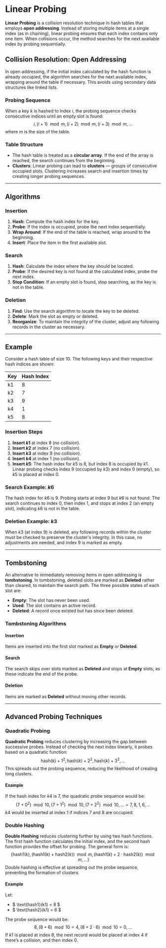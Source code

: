 # Linear Probing

**Linear Probing** is a collision resolution technique in hash tables that employs **open addressing**. Instead of storing multiple items at a single index (as in chaining), linear probing ensures that each index contains only one item. When collisions occur, the method searches for the next available index by probing sequentially.

## Collision Resolution: Open Addressing

In open addressing, if the initial index calculated by the hash function is already occupied, the algorithm searches for the next available index, wrapping around the table if necessary. This avoids using secondary data structures like linked lists.

### Probing Sequence
When a key $k$ is hashed to index $i$, the probing sequence checks consecutive indices until an empty slot is found:
$$
i, (i + 1) \mod m, (i + 2) \mod m, (i + 3) \mod m, \ldots
$$
where $m$ is the size of the table.

### Table Structure
- The hash table is treated as a **circular array**. If the end of the array is reached, the search continues from the beginning.
- **Clusters**: Linear probing can lead to **clusters** — groups of consecutive occupied slots. Clustering increases search and insertion times by creating longer probing sequences.

---

## Algorithms

### Insertion

1. **Hash**: Compute the hash index for the key.
2. **Probe**: If the index is occupied, probe the next index sequentially.
3. **Wrap Around**: If the end of the table is reached, wrap around to the beginning.
4. **Insert**: Place the item in the first available slot.

### Search

1. **Hash**: Calculate the index where the key should be located.
2. **Probe**: If the desired key is not found at the calculated index, probe the next index.
3. **Stop Condition**: If an empty slot is found, stop searching, as the key is not in the table.

### Deletion

1. **Find**: Use the search algorithm to locate the key to be deleted.
2. **Delete**: Mark the slot as empty or deleted.
3. **Reorganize**: To maintain the integrity of the cluster, adjust any following records in the cluster as necessary.

---

## Example

Consider a hash table of size 10. The following keys and their respective hash indices are shown:

| Key | Hash Index |
|-----|------------|
| k1  | 8          |
| k2  | 7          |
| k3  | 9          |
| k4  | 1          |
| k5  | 8          |

### Insertion Steps

1. **Insert $k1$** at index 8 (no collision).
2. **Insert $k2$** at index 7 (no collision).
3. **Insert $k3$** at index 9 (no collision).
4. **Insert $k4$** at index 1 (no collision).
5. **Insert $k5$**: The hash index for $k5$ is 8, but index 8 is occupied by $k1$. Linear probing checks index 9 (occupied by $k3$) and index 0 (empty), so $k5$ is placed at index 0.

### Search Example: $k6$

The hash index for $k6$ is 9. Probing starts at index 9 but $k6$ is not found. The search continues to index 0, then index 1, and stops at index 2 (an empty slot), indicating $k6$ is not in the table.

### Deletion Example: $k3$

When $k3$ (at index 9) is deleted, any following records within the cluster must be checked to preserve the cluster's integrity. In this case, no adjustments are needed, and index 9 is marked as empty.

---

## Tombstoning

An alternative to immediately removing items in open addressing is **tombstoning**. In tombstoning, deleted slots are marked as **Deleted** rather than cleared, to maintain the search path. The three possible states of each slot are:

- **Empty**: The slot has never been used.
- **Used**: The slot contains an active record.
- **Deleted**: A record once existed but has since been deleted.

### Tombstoning Algorithms

#### Insertion
Items are inserted into the first slot marked as **Empty** or **Deleted**.

#### Search
The search skips over slots marked as **Deleted** and stops at **Empty** slots, as these indicate the end of the probe.

#### Deletion
Items are marked as **Deleted** without moving other records.

---

## Advanced Probing Techniques

### Quadratic Probing

**Quadratic Probing** reduces clustering by increasing the gap between successive probes. Instead of checking the next index linearly, it probes based on a quadratic function:
$$
\text{hash}(k) + 1^2, \text{hash}(k) + 2^2, \text{hash}(k) + 3^2, \ldots
$$
This spreads out the probing sequence, reducing the likelihood of creating long clusters.

#### Example
If the hash index for $k4$ is 7, the quadratic probe sequence would be:
$$
(7 + 0^2) \mod 10, (7 + 1^2) \mod 10, (7 + 2^2) \mod 10, \ldots = 7, 8, 1, 6, \ldots
$$
$k4$ would be inserted at index 1 if indices 7 and 8 are occupied.

### Double Hashing

**Double Hashing** reduces clustering further by using two hash functions. The first hash function calculates the initial index, and the second hash function provides the offset for probing. The general form is:
$$
\{ \text{hash1}(k), (\text{hash1}(k) + \text{hash2}(k)) \mod m, (\text{hash1}(k) + 2 \cdot \text{hash2}(k)) \mod m, \ldots \}
$$
Double hashing is effective at spreading out the probe sequence, preventing the formation of clusters.

#### Example
Let:
- $ \text{hash1}(k1) = 8 $
- $ \text{hash2}(k1) = 6 $

The probe sequence would be:
$$
8, (8 + 6) \mod 10 = 4, (8 + 2 \cdot 6) \mod 10 = 0, \ldots
$$
If $k1$ is placed at index 8, the next record would be placed at index 4 if there’s a collision, and then index 0.
